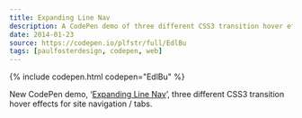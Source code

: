 ```yaml
---
title: Expanding Line Nav
description: A CodePen demo of three different CSS3 transition hover effects for site navigation / tabs.
date: 2014-01-23
source: https://codepen.io/plfstr/full/EdlBu
tags: [paulfosterdesign, codepen, web]
---
```

{% include codepen.html codepen="EdlBu" %}

New CodePen demo, ‘[Expanding Line Nav](https://codepen.io/plfstr/full/EdlBu)’, three different CSS3 transition hover effects for site navigation / tabs.